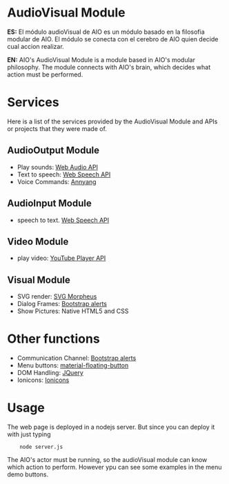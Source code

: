 # AudioVisual Module
**ES:** El módulo audioVisual de AIO es un módulo basado en la filosofia modular de AIO. El módulo se conecta con el cerebro de AIO quien decide cual accion realizar.

**EN:** AIO's AudioVisual Module is a module based in AIO's modular philosophy. The module connects with AIO's brain,  which decides what action must be performed.

# Services
Here is a list of the services provided by the AudioVisual Module and APIs or projects that they were made of.

## AudioOutput Module
  - Play sounds: [Web Audio API](https://developer.mozilla.org/es/docs/Web_Audio_API)
  - Text to speech: [Web Speech API](https://dvcs.w3.org/hg/speech-api/raw-file/tip/speechapi.html)
  - Voice Commands: [Annyang](https://www.talater.com/annyang/)

## AudioInput Module
  - speech to text. [Web Speech API](https://dvcs.w3.org/hg/speech-api/raw-file/tip/speechapi.html)

## Video Module
  - play video: [YouTube Player API](https://developers.google.com/youtube/js_api_reference?hl=es-419)

## Visual Module
  - SVG render: [SVG Morpheus](https://github.com/alexk111/SVG-Morpheus)
  - Dialog Frames: [Bootstrap alerts](http://www.w3schools.com/bootstrap/bootstrap_alerts.asp)
  - Show Pictures: Native HTML5 and CSS

# Other functions
  - Communication Channel: [Bootstrap alerts](http://www.w3schools.com/bootstrap/bootstrap_alerts.asp)
  - Menu buttons: [material-floating-button](https://github.com/nobitagit/material-floating-button)
  - DOM Handling: [JQuery](https://jquery.com/)
  - Ionicons: [Ionicons](http://ionicons.com/)
  
# Usage
The web page is deployed in a nodejs server. But since you can deploy it with just typing
```
	node server.js
```
The AIO's actor must be running, so the audioVisual module can know which action to perform. However ypu can see some examples in the menu demo buttons.